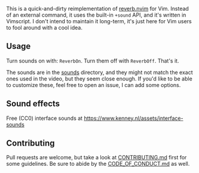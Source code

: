 This is a quick-and-dirty reimplementation of [reverb.nvim](https://github.com/whleucka/reverb.nvim) for Vim. Instead of an external command, it uses the built-in `+sound` API, and it's written in Vimscript. I don't intend to maintain it long-term, it's just here for Vim users to fool around with a cool idea.

## Usage

Turn sounds on with: `ReverbOn`. Turn them off with `ReverbOff`. That's it.

The sounds are in the [sounds](./sounds) directory, and they might not match the exact ones used in the video, but they seem close enough. If you'd like to be able to customize these, feel free to open an issue, I can add some options.

## Sound effects

Free (CC0) interface sounds at https://www.kenney.nl/assets/interface-sounds

## Contributing

Pull requests are welcome, but take a look at [CONTRIBUTING.md](https://github.com/AndrewRadev/reverb.vim/blob/main/CONTRIBUTING.md) first for some guidelines. Be sure to abide by the [CODE_OF_CONDUCT.md](https://github.com/AndrewRadev/reverb.vim/blob/master/CODE_OF_CONDUCT.md) as well.
